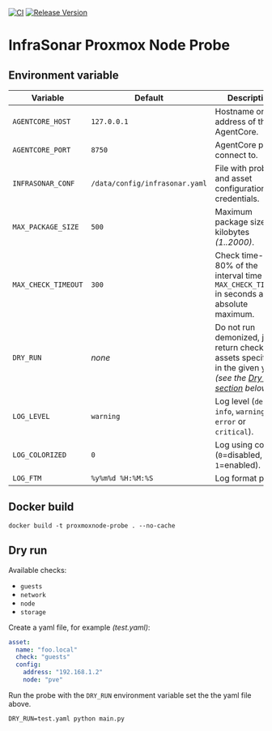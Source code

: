 [![CI](https://github.com/infrasonar/proxmoxnode-probe/workflows/CI/badge.svg)](https://github.com/infrasonar/proxmoxnode-probe/actions)
[![Release Version](https://img.shields.io/github/release/infrasonar/proxmoxnode-probe)](https://github.com/infrasonar/proxmoxnode-probe/releases)

# InfraSonar Proxmox Node Probe

## Environment variable

Variable            | Default                        | Description
------------------- | ------------------------------ | ------------
`AGENTCORE_HOST`    | `127.0.0.1`                    | Hostname or Ip address of the AgentCore.
`AGENTCORE_PORT`    | `8750`                         | AgentCore port to connect to.
`INFRASONAR_CONF`   | `/data/config/infrasonar.yaml` | File with probe and asset configuration like credentials.
`MAX_PACKAGE_SIZE`  | `500`                          | Maximum package size in kilobytes _(1..2000)_.
`MAX_CHECK_TIMEOUT` | `300`                          | Check time-out is 80% of the interval time with `MAX_CHECK_TIMEOUT` in seconds as absolute maximum.
`DRY_RUN`           | _none_                         | Do not run demonized, just return checks and assets specified in the given yaml _(see the [Dry run section](#dry-run) below)_.
`LOG_LEVEL`         | `warning`                      | Log level (`debug`, `info`, `warning`, `error` or `critical`).
`LOG_COLORIZED`     | `0`                            | Log using colors (`0`=disabled, `1`=enabled).
`LOG_FTM`           | `%y%m%d %H:%M:%S`              | Log format prefix.

## Docker build

```
docker build -t proxmoxnode-probe . --no-cache
```

## Dry run

Available checks:
- `guests`
- `network`
- `node`
- `storage`

Create a yaml file, for example _(test.yaml)_:

```yaml
asset:
  name: "foo.local"
  check: "guests"
  config:
    address: "192.168.1.2"
    node: "pve"
```

Run the probe with the `DRY_RUN` environment variable set the the yaml file above.

```
DRY_RUN=test.yaml python main.py
```